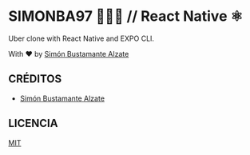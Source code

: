 # SIMONBA97 🧑🏻‍💻 // React Native ⚛️

Uber clone with React Native and EXPO CLI.

With ❤️ by [Simón Bustamante Alzate](https://instagram.com/simonba97)

## CRÉDITOS
- [Simón Bustamante Alzate](https://instagram.com/simonba97)

## LICENCIA 

[MIT](https://opensource.org/licenses/MIT)